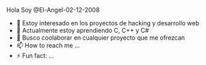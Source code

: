 Hola Soy @El-Angel-02-12-2008
- 👀 Estoy interesado en los proyectos de hacking y desarrollo web
- 🌱 Actualmente estoy aprendiendo C, C++ y C#
- 💞️ Busco coolaborar en cualquier proyecto que me ofrezcan
- 📫 How to reach me ...
- ⚡ Fun fact: ...

<!---
El-Angel-02-12-2008/El-Angel-02-12-2008 is a ✨ special ✨ repository because its `README.md` (this file) appears on your GitHub profile.
You can click the Preview link to take a look at your changes.
--->
